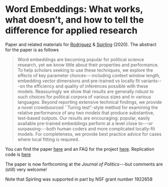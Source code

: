 # Word Embeddings: What works, what doesn’t, and how to tell the difference for applied research

Paper and related materials for [Rodriguez](http://prodriguezsosa.com/) & [Spirling](http://www.arthurspirling.org) (2020).  The abstract for the paper is as follows


> Word embeddings are becoming popular for political science research, yet we know little about their properties and performance. To help scholars seeking to use these techniques, we explore the effects of key parameter choices---including context window length, embedding vector dimensions and pre-trained vs locally fit variants---on the efficiency and quality of inferences possible with these models. Reassuringly we show that results are generally robust to such choices for political corpora of various sizes and in various languages. Beyond reporting extensive technical findings, we provide a novel crowdsourced ``Turing test"-style method for examining the relative performance of any two models that produce substantive, text-based outputs. Our results are encouraging: popular, easily available pre-trained embeddings perform at a level close to---or surpassing---both human coders and more complicated locally-fit models. For completeness, we provide best practice advice for cases where local fitting is required.




You can find the paper [here](https://github.com/ArthurSpirling/EmbeddingsPaper/blob/master/Paper/Embeddings_SpirlingRodriguez.pdf) and an FAQ for the project [here](https://github.com/ArthurSpirling/EmbeddingsPaper/blob/master/Project_FAQ/faq.md).  Replication code is [here](https://github.com/prodriguezsosa/EmbeddingsPaperReplication)

The paper is now forthcoming at the *Journal of Politics*---but comments are (still) very welcome! 

Note that Spirling was supported in part by NSF grant number 1922658
